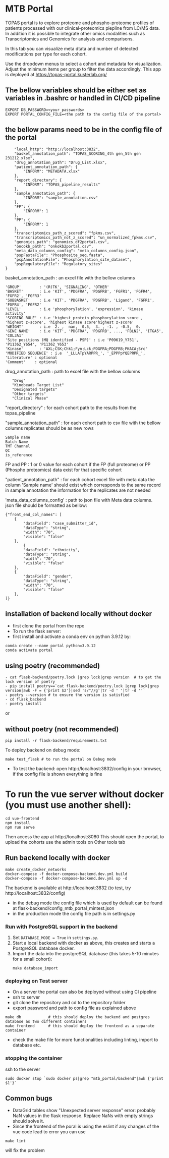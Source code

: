 # MTB Portal
TOPAS portal is to explore proteome and phospho-proteome profiles of patients processed with our clinical-proteomics piepline from LC/MS data. In addition it is possible to integrate other omics modalities such as Transcriptomics and Genomics for analysis and comparisons.

In this tab you can visualize meta dtata and number of detected modifications per type for each cohort.

Use the dropdown menus to select a cohort and metadata for visualization. Adjust the minimum items per group to filter the data accordingly.
This app is deployed at https://topas-portal.kusterlab.org/

## The bellow variables should be either set as variables in .bashrc or handled in CI/CD pipeline
```
EXPORT DB_PASSWORD=<your passwords>
EXPORT PORTAL_CONFIG_FILE=<the path to the config file of the portal>
```


## the bellow params need to be in the config file of the portal 
```{
    "local_http": "http://localhost:3832",
    "basket_annotation_path": "TOPAS_SCORING_4th gen_5th gen 231212.xlsx",
    "drug_annotation_path": "Drug_List.xlsx",
    "patient_annotation_path": {
        "INFORM": "METADATA.xlsx"
    },
    "report_directory": {
        "INFORM": "TOPAS_pipeline_results"
    },
    "sample_annotation_path": {
        "INFORM": "sample_annotation.csv"
    },
    "FP": {
        "INFORM": 1
    },
    "PP": {
        "INFORM": 1
    },
    "transcriptomics_path_z_scored": "fpkms.csv",
    "transcriptomics_path_not_z_scored": "un_normalized_fpkms.csv",
    "genomics_path": "genomics_df2portal.csv",
    "oncokb_path": "onkokb2portal.csv",
    "meta_data_columns_config": "meta_columns_config.json",
    "pspFastaFile": "Phosphosite_seq.fasta",
    "pspAnnotationFile": "Phosphorylation_site_dataset",
    "pspRegulatoryFile": "Regulatory_sites"
}
```
basket_annotation_path : an excel file with the bellow columns

```
'GROUP'        : '(R)TK', 'SIGNALING', 'OTHER'
'BASKET'       : i.e 'KIT', 'PDGFRA', 'PDGFRB', 'FGFR1', 'FGFR4', 'FGFR2', 'FGFR3'
'SUBBASKET'    : i.e 'KIT', 'PDGFRA', 'PDGFRB', 'Ligand', 'FGFR1', 'FGFR4', 'FGFR2'
'LEVEL'        : i.e 'phosphorylation', 'expression', 'kinase activity'
'SCORING RULE' : i.e 'highest protein phosphorylation score ,  'highest z-score', 'highest kinase score'highest z-score'
'WEIGHT'       : i.e  2. ,  nan,  0.5,  3. , -1. , -0.5,  0. 
'GENE NAME'    : i.e 'KIT', 'PDGFRA', 'PDGFRB', ..., 'FBLN2', 'ITGA5', 'COL3A1'
'Site positions (MQ identified - PSP)' : i.e 'P09619_Y751', 'P11362_Y654', 'P11362_Y653'
'Kinase'       : 'AXL;CSK;Chk1;Fyn;Lck;PDGFRA;PDGFRB;PKACA;Src'
'MODIFIED SEQUENCE' : i.e  '_LLLATpYARPPR_', '_EPPPpYQEPRPR_', 
'Literature' : optional
'Comment'    : optional
```


drug_annotation_path : path to excel file with the bellow columns
```      
   "Drug"
   "Kinobeads Target List"
   "Designated targets"
   "Other targets"
   "Clinical Phase"
```
"report_directory" : for each cohort path to the results from the topas_pipeline

"sample_annotation_path" : for each cohort path to csv file with the bellow columns replicates should be as new rows 
```
Sample name
Batch Name
TMT Channel
QC
is_reference
```
FP and PP : 1 or 0 value for each cohort if the FP (full proteome) or PP (Phospho proteomics) data exist for that specific cohort

"patient_annotation_path" : for each cohort excel file with meta data 
the column 'Sample name' should exist which corresponds to the same record in sample annotation 
the information for the replicates are not needed 

'meta_data_columns_config' : path to json file with Meta data columns.  
json file should be formatted as bellow:
```
{"front_end_col_names": [
    {
        "dataField": "case_submitter_id",
        "dataType": "string",
        "width": "70",
        "visible": "false"
    },
        {
        "dataField": "ethnicity",
        "dataType": "string",
        "width": "70",
        "visible": "false"
    },
    {
        "dataField": "gender",
        "dataType": "string",
        "width": "70",
        "visible": "false"
    },
]}
```
## installation of backend locally without docker
- first clone the portal from the repo 
- To run the flask server:
- first install and activate a conda env on python 3.9.12 by:

```
conda create --name portal python=3.9.12
conda activate portal
```


## using poetry (recommended) 
```
- cat flask-backend/poetry.lock |grep lock|grep version  # to get the lock version of poetry
- pip install poetry==`cat flask-backend/poetry.lock |grep lock|grep version|awk -F = {'print $2'}|sed 's/"//g'|tr -d ' '|tr -d ''`
- poetry --version # to ensure the version is satisfied
- cd flask_backend
- poetry install

```
or

##  without poetry (not recommended)

```
pip install -r flask-backend/requirements.txt
```
To deploy backend on debug mode:

```
make test_flask # to run the portal on Debug mode
```
- To test the backend:
open   http://localhost:3832/config          in your browser, if the config file is shown everything is fine



# To run the vue server without docker (you must use another shell):

```
cd vue-frontend
npm install
npm run serve
```

Then access the app at http://localhost:8080
This should open the portal, to upload the cohorts use the admin tools on Other tools tab
## Run backend locally with docker

```
make create_docker_networks
docker-compose -f docker-compose-backend.dev.yml build
docker-compose -f docker-compose-backend.dev.yml up -d
```

The backend is available at http://localhost:3832 (to test, try http://localhost:3832/config)
- in the debug mode the config file which is used by default can be found at flask-backend/config_mtb_portal_mintest.json
- in the production mode the config file path is in settings.py

### Run with PostgreSQL support in the backend

1. Set `DATABASE_MODE = True` in `settings.py`.
2. Start a local backend with docker as above, this creates and starts a PostgreSQL database docker.
3. Import the data into the postgreSQL database (this takes 5-10 minutes for a small cohort):
   ```
   make database_import
   ```



### deploying on Test server

- On a server the portal can also be deployed without using CI pipeline
- ssh to server
- git clone the repository and cd to the repository folder
- export password and path to config file as explained above
```
make db            # this should deploy the backend and postgres database as two different containers
make frontend      # this should deploy the frontend as a separate container
```
- check the make file for more functionalities including linting, import to database etc.

### stopping the container 
ssh to the server

```
sudo docker stop `sudo docker ps|grep "mtb_portal/backend"|awk {'print $1'}`
```




## Common bugs

- DataGrid tables show "Unexpected server response" error: probably NaN values in the flask response. Replace NaNs with empty strings should solve it.
- Since the frontend of the poral is using the eslint if any changes of the vue code lead to error you can use
```
make lint
```
will fix the problem